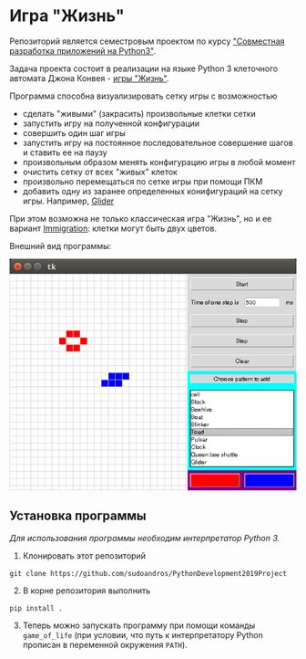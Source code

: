 # Игра "Жизнь"

Репозиторий является семестровым проектом по курсу ["Совместная разработка 
приложений на Python3"](http://uneex.org/LecturesCMC/PythonDevelopment2019).

Задача проекта состоит в реализации на языке Python 3 клеточного автомата
Джона Конвея - 
[игры "Жизнь"](https://ru.wikipedia.org/wiki/%D0%98%D0%B3%D1%80%D0%B0_%C2%AB%D0%96%D0%B8%D0%B7%D0%BD%D1%8C%C2%BB).

Программа способна визуализировать сетку игры с возможностью
* сделать "живыми" (закрасить) произвольные клетки сетки
* запустить игру на полученной конфигурации
* совершить один шаг игры
* запустить игру на постоянное последовательное совершение шагов и ставить ее
 на паузу
* произвольным образом менять конфигурацию игры в любой момент
* очистить сетку от всех "живых" клеток
* произвольно перемещаться по сетке игры при помощи ПКМ
* добавить одну из заранее определенных конифигураций на сетку игры. Например, 
  [Glider](https://ru.wikipedia.org/wiki/%D0%9F%D0%BB%D0%B0%D0%BD%D0%B5%D1%80_(%D0%BA%D0%BE%D0%BD%D1%84%D0%B8%D0%B3%D1%83%D1%80%D0%B0%D1%86%D0%B8%D1%8F_%D0%BA%D0%BB%D0%B5%D1%82%D0%BE%D1%87%D0%BD%D0%BE%D0%B3%D0%BE_%D0%B0%D0%B2%D1%82%D0%BE%D0%BC%D0%B0%D1%82%D0%B0))

При этом возможна не только классическая игра "Жизнь", но и ее вариант [Immigration](http://www.conwaylife.com/wiki/Immigration#Immigration): клетки могут быть двух цветов.

Внешний вид программы:

![Окно приложения](images/window.png)


## Установка программы

*Для использования программы необходим интерпретатор Python 3.*

1. Клонировать этот репозиторий
```
git clone https://github.com/sudoandros/PythonDevelopment2019Project
```

2. В корне репозитория выполнить 
```
pip install .
```

3. Теперь можно запускать программу при помощи команды `game_of_life` (при
условии, что путь к интерпретатору Python прописан в переменной окружения
`PATH`).